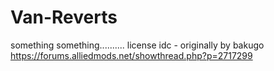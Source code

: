 # Van-Reverts
something something.......... license idc - originally by bakugo
https://forums.alliedmods.net/showthread.php?p=2717299
